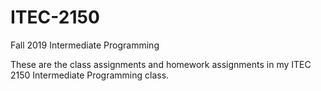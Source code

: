 # ITEC-2150
Fall 2019 Intermediate Programming

These are the class assignments and homework assignments in my ITEC 2150 Intermediate Programming class.
